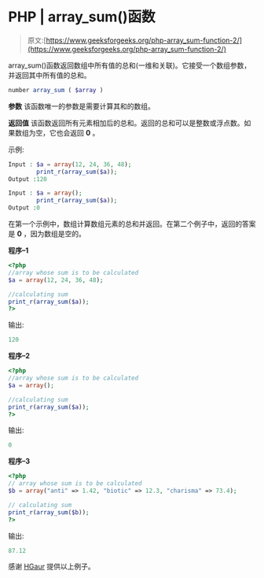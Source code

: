 # PHP | array_sum()函数

> 原文:[https://www.geeksforgeeks.org/php-array_sum-function-2/](https://www.geeksforgeeks.org/php-array_sum-function-2/)

array_sum()函数返回数组中所有值的总和(一维和关联)。它接受一个数组参数，并返回其中所有值的总和。

```php
number array_sum ( $array )

```

**参数**
该函数唯一的参数是需要计算其和的数组。

**返回值**
该函数返回所有元素相加后的总和。返回的总和可以是整数或浮点数。如果数组为空，它也会返回 **0** 。

示例:

```php
Input : $a = array(12, 24, 36, 48);
        print_r(array_sum($a));
Output :120

Input : $a = array();
        print_r(array_sum($a));
Output :0

```

在第一个示例中，数组计算数组元素的总和并返回。在第二个例子中，返回的答案是 **0** ，因为数组是空的。

**程序–1**

```php
<?php
//array whose sum is to be calculated
$a = array(12, 24, 36, 48);

//calculating sum
print_r(array_sum($a));
?>
```

输出:

```php
120

```

**程序–2**

```php
<?php
//array whose sum is to be calculated
$a = array();

//calculating sum
print_r(array_sum($a));
?>
```

输出:

```php
0

```

**程序–3**

```php
<?php
// array whose sum is to be calculated
$b = array("anti" => 1.42, "biotic" => 12.3, "charisma" => 73.4);

// calculating sum
print_r(array_sum($b));
?>
```

输出:

```php
87.12

```

感谢 [HGaur](https://auth.geeksforgeeks.org/user/HGaur/articles) 提供以上例子。
